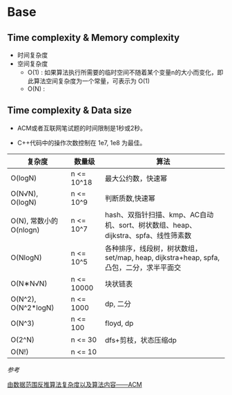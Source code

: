 # Base

## Time complexity & Memory complexity

* 时间复杂度
* 空间复杂度
    * O(1) : 如果算法执行所需要的临时空间不随着某个变量n的大小而变化，即此算法空间复杂度为一个常量，可表示为 O(1)
    * O(N) : 


## Time complexity & Data size

* ACM或者互联网笔试题的时间限制是1秒或2秒。

* C++代码中的操作次数控制在 1e7, 1e8 为最佳。

|   复杂度   |  数量级     |   算法  |
|   ----     | ----       |    ----     | 
|   O(logN)  | n <= 10^18   |    最大公约数，快速幂    |     
|    O(N√N), O(logN)  | n <= 10^9    |    判断质数,快速幂 |
|   O(N), 常数小的 O(nlogn)  |  n <= 10^7    |     hash、双指针扫描、kmp、AC自动机、sort、树状数组、heap、dijkstra、spfa、线性筛素数    |     
|   O(NlogN)         |  n <= 10^5 |   各种排序，线段树，树状数组，set/map, heap, dijkstra+heap, spfa, 凸包，二分，求半平面交   |     
| O(N∗N√N)           |  n <= 10000|     块状链表             |    
| O(N^2), O(N^2*logN)|  n <= 1000 |     dp, 二分             |    
|   O(N^3)           |  n <= 100  |  floyd, dp               |   
|   O(2^N)           |  n <= 30   |  dfs+剪枝，状态压缩dp     |
|   O(N!)            |  n <= 10   |                          |



*参考*

[由数据范围反推算法复杂度以及算法内容——ACM](https://blog.csdn.net/qq_43827595/article/details/98844463?utm_medium=distribute.pc_relevant.none-task-blog-BlogCommendFromMachineLearnPai2-3.channel_param&depth_1-utm_source=distribute.pc_relevant.none-task-blog-BlogCommendFromMachineLearnPai2-3.channel_param)

